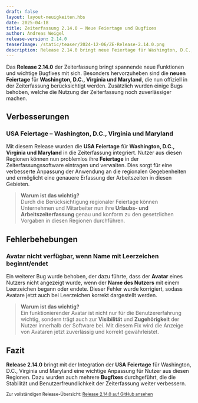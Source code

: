 ```yaml
---
draft: false
layout: layout-neuigkeiten.hbs
date: 2025-04-18
title: Zeiterfassung 2.14.0 – Neue Feiertage und Bugfixes
author: Andreas Weigel
release-version: 2.14.0
teaserImage: /static/teaser/2024-12-06/ZE-Release-2.14.0.png
description: Release 2.14.0 bringt neue Feiertage für Washington, D.C., Virginia und Maryland sowie Bugfixes für verbesserte Stabilität.
---
```


Das **Release 2.14.0** der Zeiterfassung bringt spannende neue Funktionen und wichtige Bugfixes mit sich. Besonders hervorzuheben sind die **neuen Feiertage** für **Washington, D.C., Virginia und Maryland**, die nun offiziell in der Zeiterfassung berücksichtigt werden. Zusätzlich wurden einige Bugs behoben, welche die Nutzung der Zeiterfassung noch zuverlässiger machen.

<!-- more -->

## Verbesserungen

### USA Feiertage – Washington, D.C., Virginia und Maryland

Mit diesem Release wurden die **USA Feiertage** für **Washington, D.C., Virginia und Maryland** in die Zeiterfassung integriert. Nutzer aus diesen Regionen können nun problemlos ihre **Feiertage** in der Zeiterfassungssoftware eintragen und verwalten. Dies sorgt für eine verbesserte Anpassung der Anwendung an die regionalen Gegebenheiten und ermöglicht eine genauere Erfassung der Arbeitszeiten in diesen Gebieten.

> **Warum ist das wichtig?**  
> Durch die Berücksichtigung regionaler Feiertage können Unternehmen und Mitarbeiter nun ihre **Urlaubs- und Arbeitszeiterfassung** genau und konform zu den gesetzlichen Vorgaben in diesen Regionen durchführen.

## Fehlerbehebungen

### Avatar nicht verfügbar, wenn Name mit Leerzeichen beginnt/endet

Ein weiterer Bug wurde behoben, der dazu führte, dass der **Avatar** eines Nutzers nicht angezeigt wurde, wenn der **Name des Nutzers** mit einem Leerzeichen begann oder endete. Dieser Fehler wurde korrigiert, sodass Avatare jetzt auch bei Leerzeichen korrekt dargestellt werden.

> **Warum ist das wichtig?**  
> Ein funktionierender Avatar ist nicht nur für die Benutzererfahrung wichtig, sondern trägt auch zur **Visibilität** und **Zugehörigkeit** der Nutzer innerhalb der Software bei. Mit diesem Fix wird die Anzeige von Avataren jetzt zuverlässig und korrekt gewährleistet.

## Fazit

**Release 2.14.0** bringt mit der Integration der **USA Feiertage** für Washington, D.C., Virginia und Maryland eine wichtige Anpassung für Nutzer aus diesen Regionen. Dazu wurden auch mehrere **Bugfixes** durchgeführt, die die Stabilität und Benutzerfreundlichkeit der Zeiterfassung weiter verbessern.

<sub>Zur vollständigen Release-Übersicht: [Release 2.14.0 auf GitHub ansehen](https://github.com/urlaubsverwaltung/zeiterfassung/releases/tag/zeiterfassung-2.14.0)</sub>
